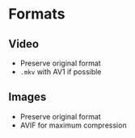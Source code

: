 # Formats

## Video

* Preserve original format
* `.mkv` with AV1 if possible

## Images

* Preserve original format
* AVIF for maximum compression
